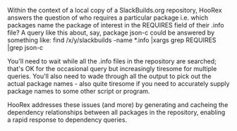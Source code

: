 Within the context of a local copy of a SlackBuilds.org repository,
HooRex answers the question of who requires a particular package i.e. which
packages name the package of interest in the REQUIRES field of their .info
file? A query like this about, say, package json-c could be answered by
something like:
	find /x/y/slackbuilds -name \*.info |xargs grep REQUIRES |grep json-c

You'll need to wait while all the .info files in the repository are searched;
that's OK for the occasional query but increasingly tiresome for multiple
queries. You'll also need to wade through all the output to pick out the
actual package names - also quite tiresome if you need to accurately supply
package names to some other script or program.

HooRex addresses these issues (and more) by generating and cacheing the
dependency relationships between all packages in the repository, enabling a
rapid response to dependency queries.

